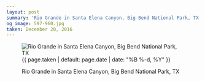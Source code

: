 ```yaml
---
layout: post
summary: 'Rio Grande in Santa Elena Canyon, Big Bend National Park, TX'
og_image: 597-960.jpg
taken: December 20, 2016
---
```


<figure class="post" data-src="{{ site.assets_url }}/{{ page.og_image }}">
<img alt="Rio Grande in Santa Elena Canyon, Big Bend National Park, TX" sizes="(min-width: 700px) 50vw, calc(100vw - 2rem)" src="{{ site.assets_url }}/597-480.jpg" srcset="{{ site.assets_url }}/597-240.jpg 240w, {{ site.assets_url }}/597-480.jpg 480w, {{ site.assets_url }}/597-720.jpg 720w, {{ site.assets_url }}/597-960.jpg 960w"/>
<figcaption>
<time>{{ page.taken | default: page.date | date: "%B %-d, %Y" }}</time>
<p>Rio Grande in Santa Elena Canyon, Big Bend National Park, TX</p>
</figcaption>
</figure>
